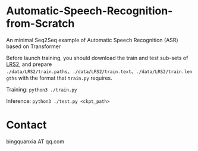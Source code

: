 # Automatic-Speech-Recognition-from-Scratch
An minimal Seq2Seq example of Automatic Speech Recognition (ASR) based on Transformer

Before launch training, you should download the train and test sub-sets of [LRS2](https://www.robots.ox.ac.uk/~vgg/data/lip_reading/lrs2.html),
and prepare `./data/LRS2/train.paths`、`./data/LRS2/train.text`、`./data/LRS2/train.lengths` with the format that  `train.py` requires.

Training: `python3 ./train.py`

Inference: `python3 ./test.py <ckpt_path>`


# Contact
bingquanxia AT qq.com
